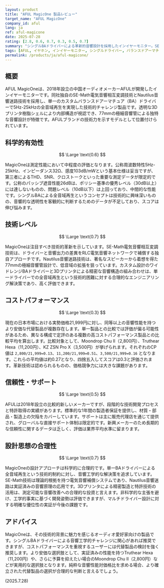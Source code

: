 ```yaml
---
layout: product
title: "AFUL MagicOne 製品レビュー"
target_name: "AFUL MagicOne"
company_id: aful
lang: ja
ref: aful-magicone
date: 2025-07-28
rating: [2.8, 0.6, 0.7, 0.3, 0.5, 0.7]
summary: "シングルBAドライバーによる革新的音響設計を採用したインイヤーモニター。SE-Math技術とNautilus音響迷路により単一ドライバーで全音域再生を実現しますが、価格競争力に大きな課題があります。"
tags: [AFUL, イヤホン, インイヤーモニター, シングルドライバー, バランスドアーマチュア]
permalink: /products/ja/aful-magicone/
---
```

## 概要

AFUL MagicOneは、2018年設立の中国オーディオメーカーAFULが開発したインイヤーモニターです。同社独自のSE-Math電気音響相互変調技術とNautilus音響迷路技術を採用し、単一のカスタムバランスドアーマチュア（BA）ドライバーで5Hz-25kHzの全音域再生を実現した技術的チャレンジ製品です。透明な3Dプリンタ樹脂シェルにより内部構造が視認でき、77mmの極細音響管による独特な音響設計が特徴です。AFULブランドの技術力を示すモデルとして位置付けられています。

## 科学的有効性

$$ \Large \text{0.6} $$

MagicOneは測定性能において中程度の評価となります。公称周波数特性5Hz-25kHz、インピーダンス32Ω、感度103dB/mWという基本仕様は妥当ですが、第三者によるTHD、SNR、クロストークといった重要な測定データが限定的です。公称のパッシブ遮音性能26dBは、ポリシー基準の優秀レベル（30dB以上）には達しないものの、問題レベル（10dB以下）は上回っており、中間的な性能です。シングルBAによる全音域再生というコンセプトは技術的に興味深いものの、音響的な透明性を客観的に判断するためのデータが不足しており、スコアは伸び悩みます。

## 技術レベル

$$ \Large \text{0.7} $$

MagicOneは注目すべき技術的革新を示しています。SE-Math電気音響相互変調技術は、ドライバーと音響出力の差異をRLC電気音響ネットワークで補償する独自アプローチです。Nautilus音響迷路技術は、著名なスピーカーから着想を得た77mmの極細音響管設計で、低音域の拡張を狙っています。カスタム設計のワイドレンジBAドライバーと3Dプリンタによる精密な音響構造の組み合わせは、単一ドライバーでの全音域再生という技術的困難に対する合理的なエンジニアリング解決策であり、高く評価できます。

## コストパフォーマンス

$$ \Large \text{0.3} $$

現在の日本市場における実勢価格21,999円に対し、同等以上の音響性能を持つより安価な代替製品が複数存在します。単一製品との比較では評価が偏る可能性があるため、異なる構成で定評のある複数の高コストパフォーマンス製品との比較平均を算出します。比較対象として、Moondrop Chu II（2,800円）、Truthear Hexa（11,200円）、KZ ZSN Pro X（3,500円）が挙げられます。それぞれのCP値は `2,800/21,999=0.13`、`11,200/21,999=0.51`、`3,500/21,999=0.16` となります。これらの平均値は約0.27となり、四捨五入してスコアは0.3と評価されます。革新技術は認められるものの、価格競争力には大きな課題があります。

## 信頼性・サポート

$$ \Large \text{0.5} $$

AFULは2018年設立の比較的新しいメーカーですが、段階的な技術開発プロセスと特許取得の実績があります。標準的な1年間の製造者保証を提供し、材質・部品・製造上の欠陥をカバーしています。サポートは主に販売代理店を通じて提供され、グローバルな直接サポート体制は限定的です。新興メーカーのため長期的な信頼性に関するデータは乏しく、評価は業界平均水準に留まります。

## 設計思想の合理性

$$ \Large \text{0.7} $$

MagicOneの設計アプローチは科学的に合理的です。単一BAドライバーによる全音域再生という技術的制約に対し、音響工学的な解決策を追求しています。SE-Math技術は理論的根拠を持つ電気音響補償システムであり、Nautilus音響迷路は実証済みの音響原理の応用です。3Dプリンタによる精密製造と特許技術の活用は、測定可能な音響改善への合理的な投資と言えます。非科学的な主張を避け、工学的事実に基づく開発姿勢は評価できますが、マルチドライバー設計に対する明確な優位性の実証が今後の課題です。

## アドバイス

MagicOneは、その技術的背景に魅力を感じるオーディオ愛好家向けの製品です。シングルBAドライバーによる音響工学的チャレンジに関心があれば推奨できますが、コストパフォーマンスを重視するユーザーには代替製品の検討を強く推奨します。より安価な選択肢として、実証済みの性能を持つTruthear Hexa（11,200円）や、さらに予算を抑えたい場合のMoondrop Chu II（2,800円）などが実用的な選択肢となります。純粋な音響性能対価格比を求める場合、より確立された代替製品の選択が合理的な判断と言えるでしょう。

(2025.7.28)
